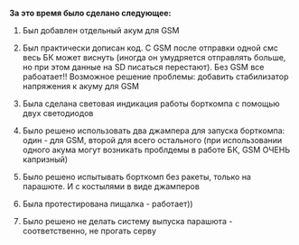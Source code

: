 **За это время было сделано следующее:**

1. Был добавлен отдельный акум для GSM

2. Был практически дописан код. С GSM после отправки одной смс весь БК может виснуть (иногда он умудряется отправлять больше,
но при этом данные на SD писаться перестают). Без GSM все рабоатает!! Возможное решение проблемы: добавить стабилизатор напряжения 
к акуму для GSM

3. Была сделана световая индикация работы борткомпа с помощью двух светодиодов

4. Было решено использовать два джампера для запуска борткомпа: один - для GSM, второй для всего остального
(при использовании одного акума могут возникать проблдемы в работе БК, GSM ОЧЕНЬ капризный)

5. Было решено испытывать борткомп без ракеты, только на парашюте. И с костылями в виде джамперов

6. Была протестирована пищалка - работает))

7. Было решено не делать систему выпуска парашюта - соответственно, не прогать серву


